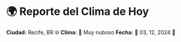 # 🌍 Reporte del Clima de Hoy

**Ciudad:** Recife, BR 🌐
**Clima:** 🌈 Muy nuboso
**Fecha:** 📅 03, 12, 2024 🚀
